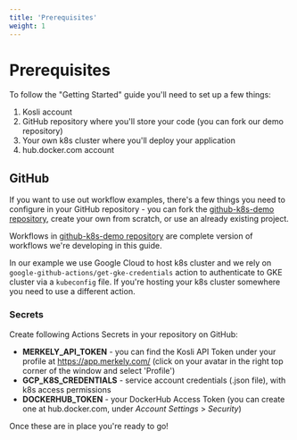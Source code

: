 ```yaml
---
title: 'Prerequisites'
weight: 1
---
```


# Prerequisites

To follow the "Getting Started" guide you'll need to set up a few things:

1. Kosli account
2. GitHub repository where you'll store your code (you can fork our demo repository) 
3. Your own k8s cluster where you'll deploy your application
4. hub.docker.com account

## GitHub
If you want to use out workflow examples, there's a few things you need to configure in your GitHub repository - you can fork the [github-k8s-demo repository](https://github.com/merkely-development/github-k8s-demo), create your own from scratch, or use an already existing project. 

Workflows in [github-k8s-demo repository](https://github.com/merkely-development/github-k8s-demo) are complete version of workflows we're developing in this guide.

In our example we use Google Cloud to host k8s cluster and we rely on `google-github-actions/get-gke-credentials` action to authenticate to GKE cluster via a `kubeconfig` file. If you're hosting your k8s cluster somewhere you need to use a different action.

### Secrets

Create following Actions Secrets in your repository on GitHub:
* **MERKELY_API_TOKEN** - you can find the Kosli API Token under your profile at https://app.merkely.com/ (click on your avatar in the right top corner of the window and select 'Profile')
* **GCP_K8S_CREDENTIALS** - service account credentials (.json file), with k8s access permissions
* **DOCKERHUB_TOKEN** - your DockerHub Access Token (you can create one at hub.docker.com, under *Account Settings* > *Security*)



Once these are in place you're ready to go!


